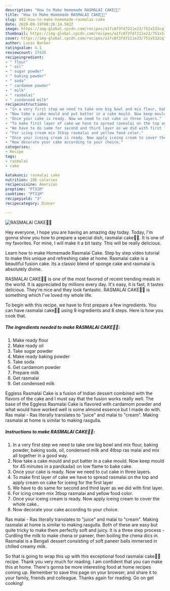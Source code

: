 ```yaml
---
description: "How to Make Homemade RASMALAI CAKE🥞🥞"
title: "How to Make Homemade RASMALAI CAKE🥞🥞"
slug: 482-how-to-make-homemade-rasmalai-cake
date: 2020-09-19T00:26:14.502Z
image: https://img-global.cpcdn.com/recipes/a1fc8f3fd7211e23/751x532cq70/rasmalai-cake🥞🥞-recipe-main-photo.jpg
thumbnail: https://img-global.cpcdn.com/recipes/a1fc8f3fd7211e23/751x532cq70/rasmalai-cake🥞🥞-recipe-main-photo.jpg
cover: https://img-global.cpcdn.com/recipes/a1fc8f3fd7211e23/751x532cq70/rasmalai-cake🥞🥞-recipe-main-photo.jpg
author: Lucas Barber
ratingvalue: 4.1
reviewcount: 37436
recipeingredient:
- " flour"
- " oil"
- " sugar powder"
- " baking powder"
- " soda"
- " cardamom powder"
- " milk"
- " rasmalai"
- " condensed milk"
recipeinstructions:
- "In a very first step we need to take one big bowl and mix flour, baking powder, baking soda, oil, condensed milk and 4tbsp ras malai and mix all together in a good way."
- "Now take a cake mould and put batter in a cake mould. Now keep mould for 45 minutes in a pan(kadai) on low flame to bake cake."
- "Once your cake is ready. Now we need to cut cake in three layers."
- "To make first layer of cake we have to spread rasmalai on the top and apply cream on cake for iceing for the first layer"
- "We have to do same for second and third layer as we did with first layer."
- "For icing cream mix 3tbsp rasmalai and yellow food color."
- "Once your iceing cream is ready. Now apply iceing cream to cover the whole cake.."
- "Now decorate your cake according to your choice."
categories:
- Recipe
tags:
- rasmalai
- cake

katakunci: rasmalai cake 
nutrition: 286 calories
recipecuisine: American
preptime: "PT31M"
cooktime: "PT31M"
recipeyield: "3"
recipecategory: Dinner

---
```



![RASMALAI CAKE🥞🥞](https://img-global.cpcdn.com/recipes/a1fc8f3fd7211e23/751x532cq70/rasmalai-cake🥞🥞-recipe-main-photo.jpg)

Hey everyone, I hope you are having an amazing day today. Today, I'm gonna show you how to prepare a special dish, rasmalai cake🥞🥞. It is one of my favorites. For mine, I will make it a bit tasty. This will be really delicious.

Learn how to make Homemade Rasmalai Cake. Step by step video tutorial to make this unique and refreshing cake at home. Rasmalai cake is a beautiful fusion cake. Its a classic blend of sponge cake and rasmalai is absolutely divine.

RASMALAI CAKE🥞🥞 is one of the most favored of recent trending meals in the world. It is appreciated by millions every day. It's easy, it is fast, it tastes delicious. They're nice and they look fantastic. RASMALAI CAKE🥞🥞 is something which I've loved my whole life.


To begin with this recipe, we have to first prepare a few ingredients. You can have rasmalai cake🥞🥞 using 9 ingredients and 8 steps. Here is how you cook that.

<!--inarticleads1-->

##### The ingredients needed to make RASMALAI CAKE🥞🥞:

1. Make ready  flour
1. Make ready  oil
1. Take  sugar powder
1. Make ready  baking powder
1. Take  soda
1. Get  cardamom powder
1. Prepare  milk
1. Get  rasmalai
1. Get  condensed milk


Eggless Rasmalai Cake is a fusion of Indian dessert combined with the flavors of the cake and I must say that the fusion works really well. The base of the Eggless Rasmalai Cake is flavored with cardamom powder and what would have worked well is some almond essence but I made do with. Ras malai - Ras literally translates to &#34;juice&#34; and malai to &#34;cream&#34;. Making rasmalai at home is similar to making rasgulla. 

<!--inarticleads2-->

##### Instructions to make RASMALAI CAKE🥞🥞:

1. In a very first step we need to take one big bowl and mix flour, baking powder, baking soda, oil, condensed milk and 4tbsp ras malai and mix all together in a good way.
1. Now take a cake mould and put batter in a cake mould. Now keep mould for 45 minutes in a pan(kadai) on low flame to bake cake.
1. Once your cake is ready. Now we need to cut cake in three layers.
1. To make first layer of cake we have to spread rasmalai on the top and apply cream on cake for iceing for the first layer
1. We have to do same for second and third layer as we did with first layer.
1. For icing cream mix 3tbsp rasmalai and yellow food color.
1. Once your iceing cream is ready. Now apply iceing cream to cover the whole cake..
1. Now decorate your cake according to your choice.


Ras malai - Ras literally translates to &#34;juice&#34; and malai to &#34;cream&#34;. Making rasmalai at home is similar to making rasgulla. Both of these are easy but quite tricky to make them perfectly soft and juicy. It is a three step process - Curdling the milk to make chena or paneer, then boiling the chena dics in. Rasmalai is a Bengali dessert consisting of soft paneer balls immersed in chilled creamy milk. 

So that is going to wrap this up with this exceptional food rasmalai cake🥞🥞 recipe. Thank you very much for reading. I am confident that you can make this at home. There's gonna be more interesting food at home recipes coming up. Remember to save this page on your browser, and share it to your family, friends and colleague. Thanks again for reading. Go on get cooking!
